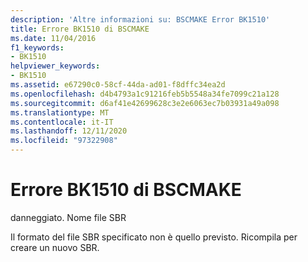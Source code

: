 ```yaml
---
description: 'Altre informazioni su: BSCMAKE Error BK1510'
title: Errore BK1510 di BSCMAKE
ms.date: 11/04/2016
f1_keywords:
- BK1510
helpviewer_keywords:
- BK1510
ms.assetid: e67290c0-58cf-44da-ad01-f8dffc34ea2d
ms.openlocfilehash: d4b4793a1c91216feb5b5548a34fe7099c21a128
ms.sourcegitcommit: d6af41e42699628c3e2e6063ec7b03931a49a098
ms.translationtype: MT
ms.contentlocale: it-IT
ms.lasthandoff: 12/11/2020
ms.locfileid: "97322908"
---
```

# <a name="bscmake-error-bk1510"></a>Errore BK1510 di BSCMAKE

danneggiato. Nome file SBR

Il formato del file SBR specificato non è quello previsto. Ricompila per creare un nuovo SBR.
